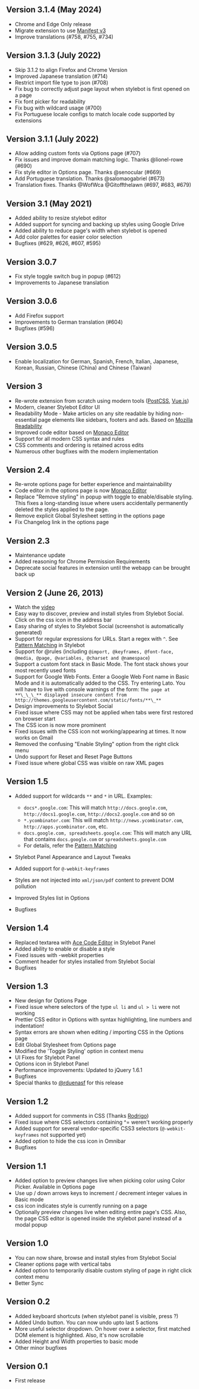 ## Version 3.1.4 (May 2024)

- Chrome and Edge Only release
- Migrate extension to use [Manifest v3](https://developer.chrome.com/docs/extensions/develop/migrate/what-is-mv3)
- Improve translations (#758, #755, #734)

## Version 3.1.3 (July 2022)

- Skip 3.1.2 to align Firefox and Chrome Version
- Improved Japanese translation (#714)
- Restrict import file type to json (#708)
- Fix bug to correctly adjust page layout when stylebot is first opened on a page
- Fix font picker for readability
- Fix bug with wildcard usage (#700)
- Fix Portuguese locale configs to match locale code supported by extensions

## Version 3.1.1 (July 2022)

- Allow adding custom fonts via Options page (#707)
- Fix issues and improve domain matching logic. Thanks @lionel-rowe (#690)
- Fix style editor in Options page. Thanks @senocular (#669)
- Add Portuguese translation. Thanks @salomaogabriel (#673)
- Translation fixes. Thanks @WofWca @Gitoffthelawn (#697, #683, #679)

## Version 3.1 (May 2021)

- Added ability to resize stylebot editor
- Added support for syncing and backing up styles using Google Drive
- Added ability to reduce page's width when stylebot is opened
- Add color palettes for easier color selection
- Bugfixes (#629, #626, #607, #595)

## Version 3.0.7

- Fix style toggle switch bug in popup (#612)
- Improvements to Japanese translation

## Version 3.0.6

- Add Firefox support
- Improvements to German translation (#604)
- Bugfixes (#596)

## Version 3.0.5

- Enable localization for German, Spanish, French, Italian, Japanese, Korean, Russian, Chinese (China) and Chinese (Taiwan)

## Version 3

- Re-wrote extension from scratch using modern tools ([PostCSS](ttps://postcss.org/), [Vue.js](https://vuejs.org/))
- Modern, cleaner Stylebot Editor UI
- Readability Mode - Make articles on any site readable by hiding
  non-essential page elements like sidebars, footers and ads. Based on [Mozilla Readability](https://github.com/mozilla/readability)
- Improved code editor based on [Monaco Editor](https://microsoft.github.io/monaco-editor/)
- Support for all modern CSS syntax and rules
- CSS comments and ordering is retained across edits
- Numerous other bugfixes with the modern implementation

## Version 2.4

- Re-wrote options page for better experience and maintainability
- Code editor in the options page is now [Monaco Editor](https://microsoft.github.io/monaco-editor/)
- Replace "Remove styling" in popup with toggle to enable/disable styling. This fixes a long-standing issue where users accidentally permanently deleted the styles applied to the page.
- Remove explicit Global Stylesheet setting in the options page
- Fix Changelog link in the options page

## Version 2.3

- Maintenance update
- Added reasoning for Chrome Permission Requirements
- Deprecate social features in extension until the webapp can be brought back up

## Version 2 (June 26, 2013)

- Watch the [video](http://www.youtube.com/watch?v=zcOLjfPptw4)
- Easy way to discover, preview and install styles from Stylebot Social. Click on the css icon in the address bar
- Easy sharing of styles to Stylebot Social (screenshot is automatically generated)
- Support for regular expressions for URLs. Start a regex with `^`. See [Pattern Matching](https://github.com/ankit/stylebot#pattern-matching) in Stylebot
- Support for @rules (including `@import, @keyframes, @font-face, @media, @page, @variables, @charset and @namespace`)
- Support a custom font stack in Basic Mode. The font stack shows your most recently used fonts
- Support for Google Web Fonts. Enter a Google Web Font name in Basic Mode and it is automatically added to the CSS. Try entering Lato.
  You will have to live with console warnings of the form: `The page at **\_\_\_** displayed insecure content from http://themes.googleusercontent.com/static/fonts/**\_**`
- Design improvements to Stylebot Social
- Fixed issue where CSS may not be applied when tabs were first restored on browser start
- The CSS icon is now more prominent
- Fixed issues with the CSS icon not working/appearing at times. It now works on Gmail
- Removed the confusing "Enable Styling" option from the right click menu
- Undo support for Reset and Reset Page Buttons
- Fixed issue where global CSS was visible on raw XML pages

## Version 1.5

- Added support for wildcards `**` and `*` in URL. Examples:

  - `docs*.google.com`: This will match `http://docs.google.com`, `http://docs1.google.com`, `http://docs2.google.com` and so on
  - `*.ycombinator.com`: This will match `http://news.ycombinator.com`, `http://apps.ycombinator.com`, etc.
  - `docs.google.com, spreadsheets.google.com`: This will match any URL that contains `docs.google.com` or `spreadsheets.google.com`
  - For details, refer the [Pattern Matching](https://github.com/ankit/stylebot#pattern-matching)

- Stylebot Panel Appearance and Layout Tweaks
- Added support for `@-webkit-keyframes`
- Styles are not injected into `xml/json/pdf` content to prevent DOM pollution
- Improved Styles list in Options
- Bugfixes

## Version 1.4

- Replaced textarea with [Ace Code Editor](http://ace.ajax.org/) in Stylebot Panel
- Added ability to enable or disable a style
- Fixed issues with -webkit properties
- Comment header for styles installed from Stylebot Social
- Bugfixes

## Version 1.3

- New design for Options Page
- Fixed issue where selectors of the type `ul li` and `ul > li` were not working
- Prettier CSS editor in Options with syntax highlighting, line numbers and indentation!
- Syntax errors are shown when editing / importing CSS in the Options page
- Edit Global Stylesheet from Options page
- Modified the 'Toggle Styling' option in context menu
- UI Fixes for Stylebot Panel
- Options icon in Stylebot Panel
- Performance improvements: Updated to jQuery 1.6.1
- Bugfixes
- Special thanks to [@rduenasf](https://github.com/rduenasf) for this release

## Version 1.2

- Added support for comments in CSS (Thanks [Rodrigo](https://github.com/rduenasf))
- Fixed issue where CSS selectors containing ^= weren't working properly
- Added support for several vendor-specific CSS3 selectors (`@-webkit-keyframes` not supported yet)
- Added option to hide the css icon in Omnibar
- Bugfixes

## Version 1.1

- Added option to preview changes live when picking color using Color Picker. Available in Options page
- Use up / down arrows keys to increment / decrement integer values in Basic mode
- css icon indicates style is currently running on a page
- Optionally preview changes live when editing entire page's CSS. Also, the page CSS editor is opened inside the stylebot panel instead of a modal popup

## Version 1.0

- You can now share, browse and install styles from Stylebot Social
- Cleaner options page with vertical tabs
- Added option to temporarily disable custom styling of page in right click context menu
- Better Sync

## Version 0.2

- Added keyboard shortcuts (when stylebot panel is visible, press ?)
- Added Undo button. You can now undo upto last 5 actions
- More useful selector dropdown. On hover over a selector, first matched DOM element is highlighted. Also, it's now scrollable
- Added Height and Width properties to basic mode
- Other minor bugfixes

## Version 0.1

- First release
